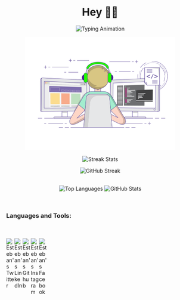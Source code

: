 <h1 align="center"> Hey 👋🏽 </h1>

<p align="center">
  <img src="https://readme-typing-svg.herokuapp.com?font=sans+serif&size=35&pause=1000&color=C72608&background=5D119900&width=650&lines=Hello+my+name+is+Esteban+Gonzalez+;I+am+a+Developer+in+the+Neon;Love+Coder+in+Python+C%23+javascript" alt="Typing Animation"/>
</p>

<div align="center">
  <img src="https://github.com/chandan-reddy-k/chandan-reddy-k/blob/master/assets/coding-freak.gif" alt="Coding Gif" width="80%" />
</div>

<p align="center">
  <img src="https://readme-typing-svg.herokuapp.com?font=sans+serif&size=38&pause=1000&color=000000&background=5D119900&center=true&width=650&height=120&lines=%F0%9F%94%A5+GitHub+Readme+Streak+Stats" alt="Streak Stats"/>
</p>

<div align="center">
  <img src="http://github-readme-streak-stats.herokuapp.com?user=hermanitoPro&theme=radical&locale=pt-br&date_format=M%20j%5B%2C%20Y%5D" alt="GitHub Streak" />
</div>

<br>

<p align="center">
  <img src="https://github-readme-stats.vercel.app/api/top-langs/?username=hermanitoPro&layout=compact&theme=radical" alt="Top Languages" />
  <img src="https://github-readme-stats.vercel.app/api?username=hermanitoPro&&show_icons=true&theme=radical&count_private=true&include_all_commits=true" alt="GitHub Stats" />
</p>

<br>

<h3 align="left">Languages and Tools:</h3>
<p align="left">
  <!-- Your icons for languages and tools here -->
</p>

<div align="left" width="50%">
  <br> <br>
  <a href="https://twitter.com/EstebanSEAV">
    <img align="left" alt="Esteban's Twitter" width="22px" src="https://cdn.jsdelivr.net/npm/simple-icons@v3/icons/twitter.svg" />
  </a>
  <a href="https://www.linkedin.com/in/esteban-jose-gonzalez-gomez-08b23b284/">
    <img align="left" alt="Esteban's LinkedIn" width="22px" src="https://cdn.jsdelivr.net/npm/simple-icons@v3/icons/linkedin.svg" />
  </a>
  <a href="https://github.com/hermanitoPro">
    <img align="left" alt="Esteban's Github" width="22px" src="https://cdn.jsdelivr.net/npm/simple-icons@v3/icons/github.svg" />
  </a>
  <a href="https://www.instagram.com/estebam05/">
    <img align="left" alt="Esteban's Instagram" width="22px" src="https://cdn.jsdelivr.net/npm/simple-icons@v3/icons/instagram.svg" />
  </a>
  <a href="https://www.facebook.com/estebamg">
    <img align="left" alt="Esteban's Facebook" width="22px" src="https://cdn.jsdelivr.net/npm/simple-icons@v3/icons/facebook.svg" />
  </a>
  <br><br>
</div>

<div align="center" width="50%">
